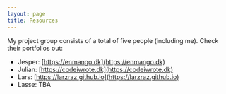 ```yaml
---
layout: page
title: Resources
---
```


My project group consists of a total of five people (including me). Check their portfolios out:

- Jesper: [https://enmango.dk](https://enmango.dk)
- Julian: [https://codeiwrote.dk](https://codeiwrote.dk)
- Lars: [https://larzraz.github.io](https://larzraz.github.io)
- Lasse: TBA

